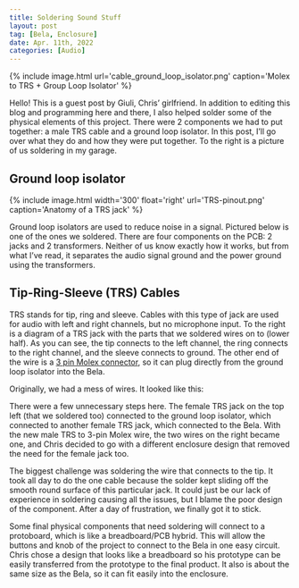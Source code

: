 ```yaml
---
title: Soldering Sound Stuff
layout: post
tag: [Bela, Enclosure]
date: Apr. 11th, 2022
categories: [Audio]
---
```


{% include image.html url='cable_ground_loop_isolator.png' caption='Molex to TRS + Group Loop Isolator' %}

Hello! This is a guest post by Giuli, Chris’ girlfriend. In addition to editing this blog and programming here and there, I also helped solder some of the physical elements of this project. There were 2 components we had to put together: a male TRS cable and a ground loop isolator. In this post, I’ll go over what they do and how they were put together. To the right is a picture of us soldering in my garage.

## Ground loop isolator

{% include image.html width='300' float='right' url='TRS-pinout.png' caption='Anatomy of a TRS jack' %}

Ground loop isolators are used to reduce noise in a signal. Pictured below is one of the ones we soldered. There are four components on the PCB: 2 jacks and 2 transformers. Neither of us know exactly how it works, but from what I’ve read, it separates the audio signal ground and the power ground using the transformers.

## Tip-Ring-Sleeve (TRS) Cables

TRS stands for tip, ring and sleeve. Cables with this type of jack are used for audio with left and right channels, but no microphone input. To the right is a diagram of a TRS jack with the parts that we soldered wires on to (lower half). As you can see, the tip connects to the left channel, the ring connects to the right channel, and the sleeve connects to ground. The other end of the wire is a [3 pin Molex connector](https://www.digikey.ca/en/products/detail/molex/2177971032/14638005), so it can plug directly from the ground loop isolator into the Bela.

Originally, we had a mess of wires. It looked like this:

There were a few unnecessary steps here. The female TRS jack on the top left (that we soldered too) connected to the ground loop isolator, which connected to another female TRS jack, which connected to the Bela. With the new male TRS to 3-pin Molex wire, the two wires on the right became one, and Chris decided to go with a different enclosure design that removed the need for the female jack too.

The biggest challenge was soldering the wire that connects to the tip. It took all day to do the one cable because the solder kept sliding off the smooth round surface of this particular jack. It could just be our lack of experience in soldering causing all the issues, but I blame the poor design of the component. After a day of frustration, we finally got it to stick.

Some final physical components that need soldering will connect to a protoboard, which is like a breadboard/PCB hybrid. This will allow the buttons and knob of the project to connect to the Bela in one easy circuit. Chris chose a design that looks like a breadboard so his prototype can be easily transferred from the prototype to the final product. It also is about the same size as the Bela, so it can fit easily into the enclosure.
